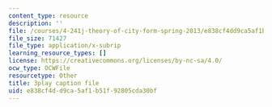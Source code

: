 ```yaml
---
content_type: resource
description: ''
file: /courses/4-241j-theory-of-city-form-spring-2013/e838cf4dd9ca5af1b51f92805cda30bf_MOcWRURkmS0.vtt
file_size: 71427
file_type: application/x-subrip
learning_resource_types: []
license: https://creativecommons.org/licenses/by-nc-sa/4.0/
ocw_type: OCWFile
resourcetype: Other
title: 3play caption file
uid: e838cf4d-d9ca-5af1-b51f-92805cda30bf
---
```

